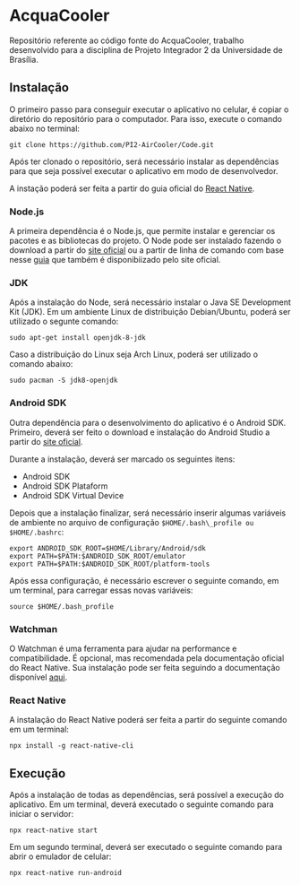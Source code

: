 # AcquaCooler
Repositório referente ao código fonte do AcquaCooler, trabalho desenvolvido para a disciplina de Projeto Integrador 2 da Universidade de Brasília.

## Instalação

O primeiro passo para conseguir executar o aplicativo no celular, é copiar o diretório do repositório para o computador. Para isso, execute o comando abaixo no terminal:

```
git clone https://github.com/PI2-AirCooler/Code.git
```

Após ter clonado o repositório, será necessário instalar as dependências para que seja possível executar o aplicativo em modo de desenvolvedor. 

A instação poderá ser feita a partir do guia oficial do [React Native](https://reactnative.dev/docs/environment-setup).

### Node.js

A primeira dependência é o Node.js, que permite instalar e gerenciar os pacotes e as bibliotecas do projeto. O Node pode ser instalado fazendo o download a partir do [site oficial](https://nodejs.org/pt-br/download/) ou a partir de linha de comando com base nesse [guia](https://nodejs.org/pt-br/download/package-manager/) que também é disponibiizado pelo site oficial.

### JDK

Após a instalação do Node, será necessário instalar o Java SE Development Kit (JDK). Em um ambiente Linux de distribuição Debian/Ubuntu, poderá ser utilizado o segunte comando:

```
sudo apt-get install openjdk-8-jdk 
```

Caso a distribuição do Linux seja Arch Linux, poderá ser utilizado o comando abaixo:

```
sudo pacman -S jdk8-openjdk
```

### Android SDK

Outra dependência para o desenvolvimento do aplicativo é o Android SDK. Primeiro, deverá ser feito o download e instalação do Android Studio a partir do [site oficial](https://developer.android.com/studio).

Durante a instalação, deverá ser marcado os seguintes itens:

- Android SDK
- Android SDK Plataform
- Android SDK Virtual Device

Depois que a instalação finalizar, será necessário inserir algumas variáveis de ambiente no arquivo de configuração ```$HOME/.bash\_profile ou $HOME/.bashrc```:

```
export ANDROID_SDK_ROOT=$HOME/Library/Android/sdk
export PATH=$PATH:$ANDROID_SDK_ROOT/emulator
export PATH=$PATH:$ANDROID_SDK_ROOT/platform-tools
```

Após essa configuração, é necessário escrever o seguinte comando, em um terminal, para carregar essas novas variáveis:

```
source $HOME/.bash_profile
```

### Watchman

O Watchman é uma ferramenta para ajudar na performance e compatibilidade. É opcional, mas recomendada pela documentação oficial do React Native. Sua instalação pode ser feita seguindo a documentação disponível [aqui](https://facebook.github.io/watchman/docs/install/#buildinstall).

### React Native

A instalação do React Native poderá ser feita a partir do seguinte comando em um terminal:

```
npx install -g react-native-cli
```

## Execução

Após a instalação de todas as dependências, será possível a execução do aplicativo. Em um terminal, deverá executado o seguinte comando para iniciar o servidor:

```
npx react-native start
```

Em um segundo terminal, deverá ser executado o seguinte comando para abrir o emulador de celular:

```
npx react-native run-android
```
